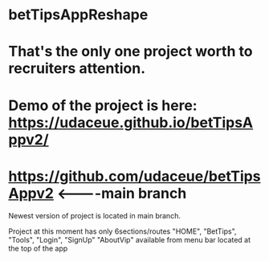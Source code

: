 # betTipsAppReshape

# That's the only one project worth to recruiters attention.
# Demo of the project is here: https://udaceue.github.io/betTipsAppv2/
# https://github.com/udaceue/betTipsAppv2 <----main branch

Newest version of project is located in main branch.

Project at this moment has only 6sections/routes "HOME", "BetTips", "Tools", "Login", "SignUp" "AboutVip" available from menu bar located at the top of the app
